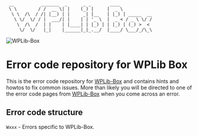 ```
 __          _______  _      _ _       ____
 \ \        / /  __ \| |    (_) |     |  _ \
  \ \  /\  / /| |__) | |     _| |__   | |_) | _____  __
   \ \/  \/ / |  ___/| |    | | '_ \  |  _ < / _ \ \/ /
    \  /\  /  | |    | |____| | |_) | | |_) | (_) >  <
     \/  \/   |_|    |______|_|_.__/  |____/ \___/_/\_\
```

![WPLib-Box](https://github.com/wplib/wplib-box/blob/master/docs/assets/images/WPLib-Box-100x.png)

# Error code repository for WPLib Box
This is the error code repository for [WPLib-Box](https://github.com/wplib/wplib-box) and contains hints and howtos to fix common issues.
More than likely you will be directed to one of the error code pages from [WPLib-Box](https://github.com/wplib/wplib-box) when you come across an error.

## Error code structure
`Wxxx` - Errors specific to WPLib-Box.


